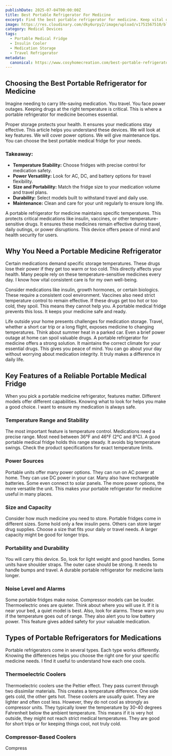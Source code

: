 ```yaml
---
publishDate: 2025-07-04T00:00:00Z
title: Best Portable Refrigerator For Medicine
excerpt: Find the best portable refrigerator for medicine. Keep vital drugs safe during travel or outages. Learn features, power, and maintenance tips for reliable medical storage.
image: https://res.cloudinary.com/dky6urpy2/image/upload/v1751567510/blog_image_1751567510_zftm9f.webp
category: Medical Devices
tags:
  - Portable Medical Fridge
  - Insulin Cooler
  - Medication Storage
  - Travel Refrigerator
metadata:
  canonical: https://www.cosyhomecreation.com/best-portable-refrigerator-for-medicine
---
```


## Choosing the Best Portable Refrigerator for Medicine

Imagine needing to carry life-saving medication. You travel. You face power outages. Keeping drugs at the right temperature is critical. This is where a portable refrigerator for medicine becomes essential.

Proper storage protects your health. It ensures your medications stay effective. This article helps you understand these devices. We will look at key features. We will cover power options. We will give maintenance tips. You can choose the best portable medical fridge for your needs.

### Takeaway:

*   **Temperature Stability:** Choose fridges with precise control for medication safety.
*   **Power Versatility:** Look for AC, DC, and battery options for travel flexibility.
*   **Size and Portability:** Match the fridge size to your medication volume and travel plans.
*   **Durability:** Select models built to withstand travel and daily use.
*   **Maintenance:** Clean and care for your unit regularly to ensure long life.

A portable refrigerator for medicine maintains specific temperatures. This protects critical medications like insulin, vaccines, or other temperature-sensitive drugs. It ensures these medicines remain effective during travel, daily outings, or power disruptions. This device offers peace of mind and health security for users.

## Why You Need a Portable Medicine Refrigerator

Certain medications demand specific storage temperatures. These drugs lose their power if they get too warm or too cold. This directly affects your health. Many people rely on these temperature-sensitive medicines every day. I know how vital consistent care is for my own well-being.

Consider medications like insulin, growth hormones, or certain biologics. These require a consistent cool environment. Vaccines also need strict temperature control to remain effective. If these drugs get too hot or too cold, they spoil. This means they cannot help you. A portable medical fridge prevents this loss. It keeps your medicine safe and ready.

Life outside your home presents challenges for medication storage. Travel, whether a short car trip or a long flight, exposes medicine to changing temperatures. Think about summer heat in a parked car. Even a brief power outage at home can spoil valuable drugs. A portable refrigerator for medicine offers a strong solution. It maintains the correct climate for your essential drugs. This gives you peace of mind. You can go about your day without worrying about medication integrity. It truly makes a difference in daily life.

## Key Features of a Reliable Portable Medical Fridge

When you pick a portable medicine refrigerator, features matter. Different models offer different capabilities. Knowing what to look for helps you make a good choice. I want to ensure my medication is always safe.

### Temperature Range and Stability

The most important feature is temperature control. Medications need a precise range. Most need between 36°F and 46°F (2°C and 8°C). A good portable medical fridge holds this range steady. It avoids big temperature swings. Check the product specifications for exact temperature limits.

### Power Sources

Portable units offer many power options. They can run on AC power at home. They can use DC power in your car. Many also have rechargeable batteries. Some even connect to solar panels. The more power options, the more versatile the unit. This makes your portable refrigerator for medicine useful in many places.

### Size and Capacity

Consider how much medicine you need to store. Portable fridges come in different sizes. Some hold only a few insulin pens. Others can store larger drug supplies. Choose a size that fits your daily or travel needs. A larger capacity might be good for longer trips.

### Portability and Durability

You will carry this device. So, look for light weight and good handles. Some units have shoulder straps. The outer case should be strong. It needs to handle bumps and travel. A durable portable refrigerator for medicine lasts longer.

### Noise Level and Alarms

Some portable fridges make noise. Compressor models can be louder. Thermoelectric ones are quieter. Think about where you will use it. If it is near your bed, a quiet model is best. Also, look for alarms. These warn you if the temperature goes out of range. They also alert you to low battery power. This feature gives added safety for your valuable medication.

## Types of Portable Refrigerators for Medications

Portable refrigerators come in several types. Each type works differently. Knowing the differences helps you choose the right one for your specific medicine needs. I find it useful to understand how each one cools.

### Thermoelectric Coolers

Thermoelectric coolers use the Peltier effect. They pass current through two dissimilar materials. This creates a temperature difference. One side gets cold, the other gets hot. These coolers are usually quiet. They are lighter and often cost less. However, they do not cool as strongly as compressor units. They typically lower the temperature by 30-40 degrees Fahrenheit below the ambient temperature. This means if it is very hot outside, they might not reach strict medical temperatures. They are good for short trips or for keeping things cool, not truly cold.

### Compressor-Based Coolers

Compress